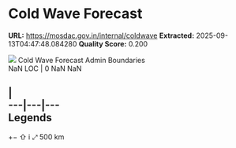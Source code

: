 # Cold Wave Forecast

**URL:** https://mosdac.gov.in/internal/coldwave
**Extracted:** 2025-09-13T04:47:48.084280
**Quality Score:** 0.200

![](https://mosdac.gov.in/common_forecast/assets/img/transparent_mosdac_rapid.png) Cold Wave Forecast
Admin Boundaries  
NaN
LOC
|  0 NaN NaN

|   
---|---|---  
Legends  
---  
[](https://mosdac.gov.in/coldwave/)
+−
⇧
i
⤢
500 km
